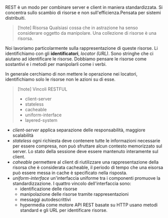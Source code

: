 REST è un modo per combinare server e client in maniera standardizzata. Si concentra sullo scambio di risorse e non sull'efficienza.Pensata per sistemi distribuiti.

>[!note] Risorsa
>Qualsiasi cossa che in astrazione ha senso considerare oggetto da manipolare. Una collezione di risorse è una risorsa. 

Noi lavoriamo particolarmente sulla rappresentazione di queste risorse.
Li identifichiamo con gli **identificatori**, *locator (URL)*. Sono stringhe che ci aiutano ad identificare le risorse.
Dobbiamo pensare le risorse come sostantivi e i metodi per manipolarli come i verbi. 

In generale cerchiamo di non mettere le operazione nei locatori, identifichiamo solo le risorse non le azioni su di esse.

>[!note] Vincoli RESTFUL
>- client-server
>- stateless
>- cacheable
>- uniform-interface
>- layered-system




- *client-server* applica separazione delle responsabilità, maggiore scalabilità
- *stateless* ogni richiesta deve contenere tutte le informazioni necessarie per essere compresa, non può sfruttare alcun contesto memorizzato sul server. Lo stato della sessione deve essere mantenuto interamente sul client.
- *caheable* permettere al client di riutilizzare una rappresentazione della risorsa che è considerata cacheable, il periodo di tempo che una eisorsa può essere messa in cache è specificato nella risposta.
- *uniform-interface* un'interfaccia uniforme tra i componenti promuove la standardizzazione. I quattro vincolo dell'interfaccia sono:
	- identificazione delle risorse
	- manipolazione delle risorse tramite rappresentazioni
	- messaggi autodescrittivi
	- hypermedia come motore 
	API REST basate su HTTP usano metodi standard e gli URL per identificare risorse.
